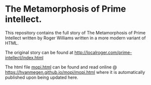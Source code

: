 # The Metamorphosis of Prime intellect.

This repository contains the full story of The Metamorphosis of Prime Intellect written by Roger Williams written in a more modern variant of HTML.

The original story can be found at http://localroger.com/prime-intellect/index.html

The html file [mopi.html](mopi.html) can be found and read online @ https://hvanmegen.github.io/mopi/mopi.html where it is automatically published upon being updated here.
